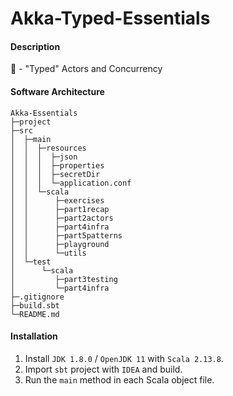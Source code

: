 # Akka-Typed-Essentials

#### Description
🥳 - "Typed" Actors and Concurrency 

#### Software Architecture
```shell
Akka-Essentials
├─project
├─src
│  ├─main
│  │  ├─resources
│  │  │  ├─json
│  │  │  ├─properties
│  │  │  ├─secretDir
│  │  │  └─application.conf
│  │  └─scala
│  │      ├─exercises
│  │      ├─part1recap
│  │      ├─part2actors
│  │      ├─part4infra
│  │      ├─part5patterns
│  │      ├─playground
│  │      └─utils
│  └─test
│      └─scala
│         ├─part3testing
│         └─part4infra
├─.gitignore
├─build.sbt
└─README.md
```

#### Installation

1.  Install `JDK 1.8.0` / `OpenJDK 11` with `Scala 2.13.8`.
2.  Import `sbt` project with `IDEA` and build.
3.  Run the `main` method in each Scala object file.
